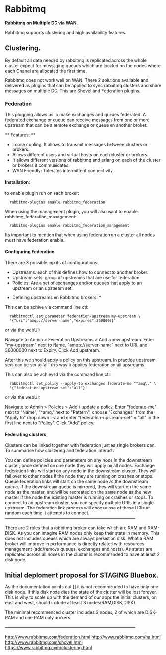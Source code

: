 Rabbitmq
========

**Rabbitmq on Multiple DC via WAN.**

Rabbitmq supports clustering and high availability features.

## Clustering.

By default all data needed by rabbitmq is replicated across the whole cluster expect for messaging queues which are located on the nodes where each Chanel  are allocated the first time. 

Rabbitmq does not work well on WAN. There 2 solutions available and delivered as plugins that can be applied to sync rabbitmq clusters and share messages on multiple DC. This are Shovel and Federation plugins.


### Federation

This plugging allows us to make exchanges and queues federated. A federated exchange or queue can receive messages from one or more upstream that can be a remote exchange or queue on another broker.

** Features: **
- Loose cupling: It allows to transmit messages between clusters or brokers.
- Allows different users and virtual hosts on each cluster or brokers.
- It allows different versions of rabbitmq and erlang on each of the cluster or brokers it communicates.
- WAN Friendly: Tolerates intermittent connectivity.

#### Installation:

to enable plugin run on each broker:

```
  rabbitmq-plugins enable rabbitmq_federation
```

When using the management plugin, you will also want to enable rabbitmq_federation_management:

```
  rabbitmq-plugins enable rabbitmq_federation_management
```

Its important to mention that when using federation on a cluster all nodes must have federation enable.

#### Configuring Federation:

There are 3 possible inputs of configurations:

- Upstreams: each of this defines how to connect to another broker.
- Upstream sets: group of upstreams that are use for federation.
- Policies: Are a set of exchanges and/or queues that apply to an upstream or an upstream set.

* Defining upstreams on Rabbitmq brokers: *

This can be achive via command line ctl:

```
  rabbitmqctl set_parameter federation-upstream my-upstream \
  '{"uri":"amqp://server-name","expires":3600000}'
```

or via the webUI:

  Navigate to Admin > Federation Upstreams > Add a new upstream. Enter "my-upstream" next to Name, "amqp://server-name" next to URI, and 36000000 next to Expiry. Click Add upstream.

After this we should apply a policy on this upstream. In practice upstream sets can be set to ‘all’ this way it applies federation on all upstreams.

This can also be achieved via the command line ctl:

```
  rabbitmqctl set_policy --apply-to exchanges federate-me "^amq\." \
  '{"federation-upstream-set":"all"}'
```

or via the webUI:

  Navigate to Admin > Policies > Add / update a policy. Enter "federate-me" next to "Name", "^amq\." next to "Pattern", choose "Exchanges" from the "Apply to" drop down list and enter "federation-upstream-set" = "all" in the first line next to "Policy". Click "Add" policy.


#### Federating clusters

Clusters can be linked together with federation just as single brokers can. To summarise how clustering and federation interact:

You can define policies and parameters on any node in the downstream cluster; once defined on one node they will apply on all nodes.
Exchange federation links will start on any node in the downstream cluster. They will fail over to other nodes if the node they are running on crashes or stops.
Queue federation links will start on the same node as the downstream queue. If the downstream queue is mirrored, they will start on the same node as the master, and will be recreated on the same node as the new master if the node the existing master is running on crashes or stops.
To connect to an upstream cluster, you can specify multiple URIs in a single upstream. The federation link process will choose one of these URIs at random each time it attempts to connect.
——————————————————————————————


There are  2 roles that a rabbitmq broker can take which are RAM and RAM-DISK. As you can imagine RAM nodes only keep their state in memory. This does not includes queues which are always persist on disk. What a RAM broker will improve in performance is directly related with resources management (add/remove queues, exchanges and hosts). As states are replicated across all nodes in the cluster is recommended to have at least 2 disk node.

## Initial deploment proposal for STAGING Bluebox.

As the documentation points out [] it is not recommended to have only one disk node. If this disk node dies the state of the cluster will be lost forever. This is why to scale up with the demand of our apps the initial clusters, on east and west, should include at least 3 nodes(RAM,DISK,DISK).

The minimal recommended cluster includes 3 nodes, 2 of which are DISK-RAM and one RAM only brokers.

——————————————————————————————


http://www.rabbitmq.com/federation.html
http://www.rabbitmq.com/ha.html
http://www.rabbitmq.com/shovel.html
https://www.rabbitmq.com/clustering.html




